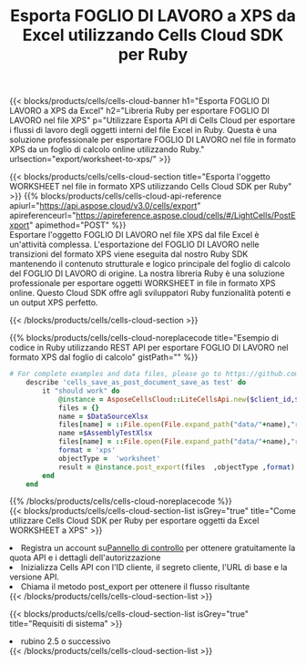 ﻿---
title: Esporta FOGLIO DI LAVORO a XPS da Excel utilizzando Cells Cloud SDK per Ruby
description:  Aspose.Cells Cloud REST API supporta l'esportazione di file in formato {0} in {1} utilizzando {2}.
kwords:
howto:
---
{{< blocks/products/cells/cells-cloud-banner h1="Esporta FOGLIO DI LAVORO a XPS da Excel" h2="Libreria Ruby per esportare FOGLIO DI LAVORO nel file XPS" p="Utilizzare Esporta API di Cells Cloud per esportare i flussi di lavoro degli oggetti interni del file Excel in Ruby. Questa è una soluzione professionale per esportare FOGLIO DI LAVORO nel file in formato XPS da un foglio di calcolo online utilizzando Ruby." urlsection="export/worksheet-to-xps/" >}}

{{< blocks/products/cells/cells-cloud-section title="Esporta l\'oggetto WORKSHEET nel file in formato XPS utilizzando Cells Cloud SDK per Ruby" >}}
{{% blocks/products/cells/cells-cloud-api-reference apiurl="https://api.aspose.cloud/v3.0/cells/export" apireferenceurl="https://apireference.aspose.cloud/cells/#/LightCells/PostExport" apimethod="POST" %}}
<br/>
Esportare l'oggetto FOGLIO DI LAVORO nel file XPS dal file Excel è un'attività complessa. L'esportazione del FOGLIO DI LAVORO nelle transizioni del formato XPS viene eseguita dal nostro Ruby SDK mantenendo il contenuto strutturale e logico principale del foglio di calcolo del FOGLIO DI LAVORO di origine. La nostra libreria Ruby è una soluzione professionale per esportare oggetti WORKSHEET in file in formato XPS online. Questo Cloud SDK offre agli sviluppatori Ruby funzionalità potenti e un output XPS perfetto.

{{< /blocks/products/cells/cells-cloud-section >}}

{{% blocks/products/cells/cells-cloud-noreplacecode title="Esempio di codice in Ruby utilizzando REST API per esportare FOGLIO DI LAVORO nel formato XPS dal foglio di calcolo" gistPath="" %}}
  
```ruby
# For complete examples and data files, please go to https://github.com/aspose-cells-cloud/aspose-cells-cloud-ruby/
    describe 'cells_save_as_post_document_save_as test' do
        it "should work" do
            @instance = AsposeCellsCloud::LiteCellsApi.new($client_id,$client_secret,"v3.0","https://api.aspose.cloud/")
            files = {}      
            name = $DataSourceXlsx
            files[name] = ::File.open(File.expand_path("data/"+name),"r") 
            name =$AssemblyTestXlsx 
            files[name] = ::File.open(File.expand_path("data/"+name),"r")
            format = 'xps'
            objectType =  'worksheet'
            result = @instance.post_export(files  ,objectType ,format)    
        end
    end
```
   
{{% /blocks/products/cells/cells-cloud-noreplacecode %}}
<br/>
{{< blocks/products/cells/cells-cloud-section-list isGrey="true" title="Come utilizzare Cells Cloud SDK per Ruby per esportare oggetti da Excel WORKSHEET a XPS" >}}
<li> Registra un account su<a href="https://dashboard.aspose.cloud/">Pannello di controllo</a> per ottenere gratuitamente la quota API e i dettagli dell'autorizzazione</li>
<li>Inizializza Cells API con l'ID cliente, il segreto cliente, l'URL di base e la versione API.</li>
<li>Chiama il metodo post_export per ottenere il flusso risultante</li>
{{< /blocks/products/cells/cells-cloud-section-list >}}

{{< blocks/products/cells/cells-cloud-section-list isGrey="true" title="Requisiti di sistema" >}}
<li>rubino 2.5 o successivo</li>
{{< /blocks/products/cells/cells-cloud-section-list >}}

